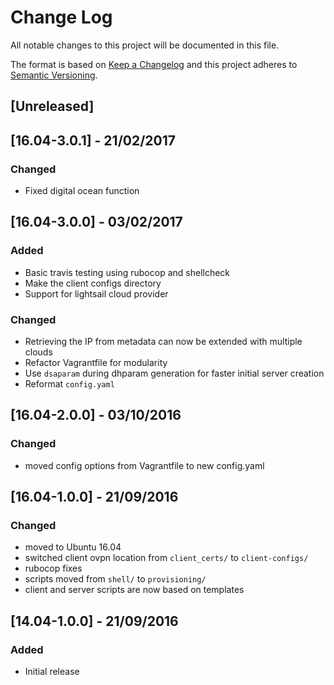 # Change Log
All notable changes to this project will be documented in this file.

The format is based on [Keep a Changelog](http://keepachangelog.com/)
and this project adheres to [Semantic Versioning](http://semver.org/).

## [Unreleased]

## [16.04-3.0.1] - 21/02/2017
### Changed
- Fixed digital ocean function

## [16.04-3.0.0] - 03/02/2017
### Added
- Basic travis testing using rubocop and shellcheck
- Make the client configs directory
- Support for lightsail cloud provider

### Changed
- Retrieving the IP from metadata can now be extended with multiple clouds
- Refactor Vagrantfile for modularity
- Use `dsaparam` during dhparam generation for faster initial server
  creation
- Reformat `config.yaml`

## [16.04-2.0.0] - 03/10/2016
### Changed
- moved config options from Vagrantfile to new config.yaml


## [16.04-1.0.0] - 21/09/2016
### Changed
- moved to Ubuntu 16.04
- switched client ovpn location from `client_certs/` to `client-configs/`
- rubocop fixes
- scripts moved from `shell/` to `provisioning/`
- client and server scripts are now based on templates

## [14.04-1.0.0] - 21/09/2016
### Added
- Initial release
